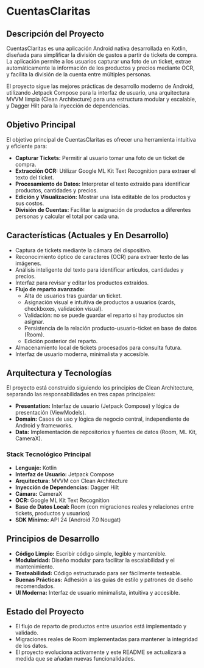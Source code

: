 # CuentasClaritas

## Descripción del Proyecto
CuentasClaritas es una aplicación Android nativa desarrollada en Kotlin, diseñada para simplificar la división de gastos a partir de tickets de compra. La aplicación permite a los usuarios capturar una foto de un ticket, extrae automáticamente la información de los productos y precios mediante OCR, y facilita la división de la cuenta entre múltiples personas.

El proyecto sigue las mejores prácticas de desarrollo moderno de Android, utilizando Jetpack Compose para la interfaz de usuario, una arquitectura MVVM limpia (Clean Architecture) para una estructura modular y escalable, y Dagger Hilt para la inyección de dependencias.

## Objetivo Principal
El objetivo principal de CuentasClaritas es ofrecer una herramienta intuitiva y eficiente para:

- **Capturar Tickets:** Permitir al usuario tomar una foto de un ticket de compra.
- **Extracción OCR:** Utilizar Google ML Kit Text Recognition para extraer el texto del ticket.
- **Procesamiento de Datos:** Interpretar el texto extraído para identificar productos, cantidades y precios.
- **Edición y Visualización:** Mostrar una lista editable de los productos y sus costos.
- **División de Cuentas:** Facilitar la asignación de productos a diferentes personas y calcular el total por cada una.

## Características (Actuales y En Desarrollo)
- Captura de tickets mediante la cámara del dispositivo.
- Reconocimiento óptico de caracteres (OCR) para extraer texto de las imágenes.
- Análisis inteligente del texto para identificar artículos, cantidades y precios.
- Interfaz para revisar y editar los productos extraídos.
- **Flujo de reparto avanzado:**
  - Alta de usuarios tras guardar un ticket.
  - Asignación visual e intuitiva de productos a usuarios (cards, checkboxes, validación visual).
  - Validación: no se puede guardar el reparto si hay productos sin asignar.
  - Persistencia de la relación producto-usuario-ticket en base de datos (Room).
  - Edición posterior del reparto.
- Almacenamiento local de tickets procesados para consulta futura.
- Interfaz de usuario moderna, minimalista y accesible.

## Arquitectura y Tecnologías
El proyecto está construido siguiendo los principios de Clean Architecture, separando las responsabilidades en tres capas principales:

- **Presentation:** Interfaz de usuario (Jetpack Compose) y lógica de presentación (ViewModels).
- **Domain:** Casos de uso y lógica de negocio central, independiente de Android y frameworks.
- **Data:** Implementación de repositorios y fuentes de datos (Room, ML Kit, CameraX).

### Stack Tecnológico Principal
- **Lenguaje:** Kotlin
- **Interfaz de Usuario:** Jetpack Compose
- **Arquitectura:** MVVM con Clean Architecture
- **Inyección de Dependencias:** Dagger Hilt
- **Cámara:** CameraX
- **OCR:** Google ML Kit Text Recognition
- **Base de Datos Local:** Room (con migraciones reales y relaciones entre tickets, productos y usuarios)
- **SDK Mínimo:** API 24 (Android 7.0 Nougat)

## Principios de Desarrollo
- **Código Limpio:** Escribir código simple, legible y mantenible.
- **Modularidad:** Diseño modular para facilitar la escalabilidad y el mantenimiento.
- **Testeabilidad:** Código estructurado para ser fácilmente testeable.
- **Buenas Prácticas:** Adhesión a las guías de estilo y patrones de diseño recomendados.
- **UI Moderna:** Interfaz de usuario minimalista, intuitiva y accesible.

## Estado del Proyecto
- El flujo de reparto de productos entre usuarios está implementado y validado.
- Migraciones reales de Room implementadas para mantener la integridad de los datos.
- El proyecto evoluciona activamente y este README se actualizará a medida que se añadan nuevas funcionalidades.
